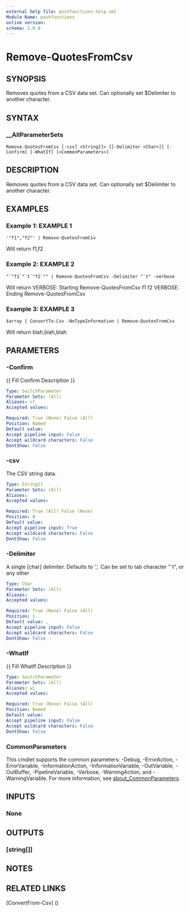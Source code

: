 ```yaml
---
external help file: poshfunctions-help.xml
Module Name: poshfunctions
online version: 
schema: 2.0.0
---
```


# Remove-QuotesFromCsv

## SYNOPSIS

Removes quotes from a CSV data set. Can optionally set $Delimiter to another character.

## SYNTAX

### __AllParameterSets

```
Remove-QuotesFromCsv [-csv] <String[]> [[-Delimiter <Char>]] [-Confirm] [-WhatIf] [<CommonParameters>]
```

## DESCRIPTION

Removes quotes from a CSV data set.
Can optionally set $Delimiter to another character.


## EXAMPLES

### Example 1: EXAMPLE 1

```
'"f1","f2"' | Remove-QuotesFromCsv
```

Will return
f1,f2





### Example 2: EXAMPLE 2

```
"`"f1`"`t`"f2`"" | Remove-QuotesFromCsv -Delimiter "`t" -verbose
```

Will return
VERBOSE: Starting Remove-QuotesFromCsv
f1      f2
VERBOSE: Ending Remove-QuotesFromCsv





### Example 3: EXAMPLE 3

```
$array | ConvertTo-Csv -NoTypeInformation | Remove-QuotesFromCsv
```

Will return
blah,blah,blah






## PARAMETERS

### -Confirm

{{ Fill Confirm Description }}

```yaml
Type: SwitchParameter
Parameter Sets: (All)
Aliases: cf
Accepted values: 

Required: True (None) False (All)
Position: Named
Default value: 
Accept pipeline input: False
Accept wildcard characters: False
DontShow: False
```

### -csv

The CSV string data.

```yaml
Type: String[]
Parameter Sets: (All)
Aliases: 
Accepted values: 

Required: True (All) False (None)
Position: 0
Default value: 
Accept pipeline input: True
Accept wildcard characters: False
DontShow: False
```

### -Delimiter

A single [char] delimiter.
Defaults to ','.
Can be set to tab character "`t", or any other

```yaml
Type: Char
Parameter Sets: (All)
Aliases: 
Accepted values: 

Required: True (None) False (All)
Position: 1
Default value: ,
Accept pipeline input: False
Accept wildcard characters: False
DontShow: False
```

### -WhatIf

{{ Fill WhatIf Description }}

```yaml
Type: SwitchParameter
Parameter Sets: (All)
Aliases: wi
Accepted values: 

Required: True (None) False (All)
Position: Named
Default value: 
Accept pipeline input: False
Accept wildcard characters: False
DontShow: False
```


### CommonParameters

This cmdlet supports the common parameters: -Debug, -ErrorAction, -ErrorVariable, -InformationAction, -InformationVariable, -OutVariable, -OutBuffer, -PipelineVariable, -Verbose, -WarningAction, and -WarningVariable. For more information, see [about_CommonParameters](http://go.microsoft.com/fwlink/?LinkID=113216).

## INPUTS

### None



## OUTPUTS

### [string[]]



## NOTES



## RELATED LINKS

[ConvertFrom-Csv] ()


